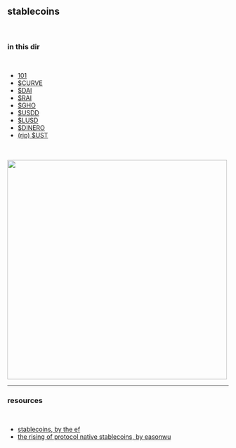 ## stablecoins

<br>

### in this dir

<br>

* [101](stablecoins_101.md)
* [$CURVE](curve)
* [$DAI](DAI.md)
* [$RAI](RAI.md)
* [$GHO](GHO.md)
* [$USDD](USDD.md)
* [$LUSD](LUSD.md)
* [$DINERO](DINERO.md)
* [(rip) $UST](UST.md)


<br>

<br>

<img width="500" src="https://user-images.githubusercontent.com/1130416/194648266-bb67eca3-dc70-4321-b9d6-25246b4156af.png">


<br>

---

### resources

<br>

* [stablecoins, by the ef](https://ethereum.org/en/stablecoins/)
* [the rising of protocol native stablecoins, by easonwu](https://easonwu.substack.com/p/the-rise-of-protocol-native-stablecoins?utm_source=tldrnewsletter)

